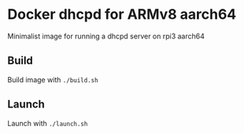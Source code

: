# Docker dhcpd for ARMv8 aarch64

Minimalist image for running a dhcpd server on rpi3 aarch64

## Build

Build image with `./build.sh`

## Launch

Launch with `./launch.sh`
